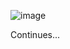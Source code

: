 ![image](https://user-images.githubusercontent.com/94309613/190919647-2cabebb2-e5ac-44cb-bb22-407d04fcaa42.png)


Continues...
